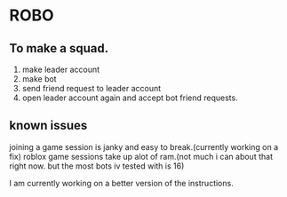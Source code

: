 # ROBO


## To make a squad.
1. make leader account
2. make bot
3. send friend request to leader account
4. open leader account again and accept bot friend requests.









## known issues
joining a game session is janky and easy to break.(currently working on a fix)
roblox game sessions take up alot of ram.(not much i can about that right now. but the most bots iv tested with is 16)





I am currently working on a better version of the instructions. 
